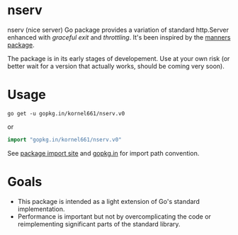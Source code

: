 nserv
=====

nserv (nice server) Go package provides a variation of standard http.Server enhanced with *graceful exit* and *throttling*.
It's been inspired by the [manners package](https://github.com/braintree/manners).

The package is in its early stages of developement. Use at your own risk (or better wait for a version that actually works, should be coming very soon).


Usage
=====

```
go get -u gopkg.in/kornel661/nserv.v0
```
or
```go
import "gopkg.in/kornel661/nserv.v0"
```
See [package import site](http://gopkg.in/kornel661/nserv.v0) and [gopkg.in](http://labix.org/gopkg.in) for import path convention.


Goals
=====

* This package is intended as a light extension of Go's standard implementation.
* Performance is important but not by overcomplicating the code or reimplementing significant parts of the standard library.
